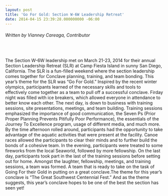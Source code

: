 ```yaml
---
layout: post
title: 'Go For Gold: Section W-6W Leadership Retreat'
date: 2014-04-15 23:39:28.000000000 -06:00
---
```

<h6>Written by Vianney Careaga, Contributor</h6>
<p>&nbsp;
</p>
<p>The Section W-6W leadership met on March 21-23, 2014 for their annual Section Leadership 
Retreat (SLR) at Camp Fiesta Island in sunny San Diego, California. The SLR is a fun-filled 
weekend where the section leadership comes together for Conclave planning, training, and 
team bonding. This year’s theme for the SLR was “Go For Gold.” Inspired by the recent winter 
olympics, participants learned of the necessary skills and tools to effectively come together 
as a team to pull off a successful conclave. Firday night was filled with ice breakers, which 
allowed everyone in attendance to better know each other. The next day, is down to business 
with training sessions, site presentations, meetings, and team building. Training sessions 
emphasized the importance of good communication, the Seven Ps (Prior Proper Planning 
Prevents Pitifully Poor Performance), the essentials of the Journey To Excellence program, 
usage of different media, and much more. By the time afternoon rolled around, participants 
had the opportunity to take advantage of the aquatic activities that were present at the facility. 
Canoe races allowed the participants to clear their minds and to further build the bonds of 
a cohesive team. In the evening, participants were treated to some fireworks from the local 
Seaworld, followed by more fellowship. On the last day, participants took part in the last of the 
training sessions before setting out for home. Amongst the laughter, fellowship, meetings, and 
training sessions, a team was formed. A team that is ready to take on the task of Going For their 
Gold in putting on a great conclave.The theme for this year’s conclave is “The Great Southwest 
Centennial Fest.” And as the theme suggests, this year’s conclave hopes to be one of the best 
the section has seen yet! </p>
